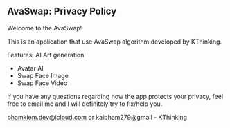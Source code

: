 ## AvaSwap: Privacy Policy

Welcome to the AvaSwap!

This is an application that use AvaSwap algorithm developed by KThinking.

Features: AI Art generation
- Avatar AI 
- Swap Face Image
- Swap Face Video 

If you have any questions regarding how the app protects your privacy, feel free to email me and I will definitely try to fix/help you.

phamkiem.dev@icloud.com or kaipham279@gmail - KThinking
